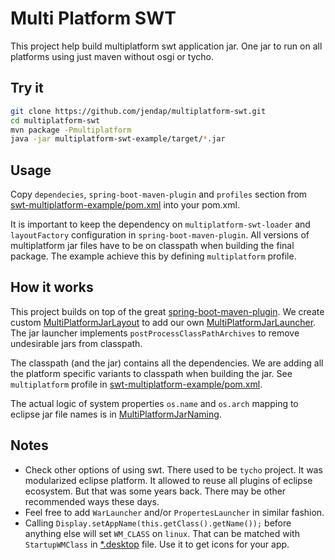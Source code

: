 Multi Platform SWT
==================

This project help build multiplatform swt application jar.
One jar to run on all platforms using just maven without osgi or tycho.


Try it
------

``` bash
git clone https://github.com/jendap/multiplatform-swt.git
cd multiplatform-swt
mvn package -Pmultiplatform
java -jar multiplatform-swt-example/target/*.jar
```

Usage
-----

Copy `dependecies`, `spring-boot-maven-plugin` and `profiles` section from
[swt-multiplatform-example/pom.xml](multiplatform-swt-example/pom.xml)
into your pom.xml.

It is important to keep the dependency on `multiplatform-swt-loader`
and `layoutFactory` configuration in `spring-boot-maven-plugin`.
All versions of multiplatform jar files have to be on classpath when
building the final package. The example achieve this by defining
`multiplatform` profile.


How it works
------------

This project builds on top of the great
[spring-boot-maven-plugin](http://docs.spring.io/spring-boot/docs/current/reference/html/build-tool-plugins-maven-plugin.html).
We create custom
[MultiPlatformJarLayout](multiplatform-swt-loader/src/main/java/com/github/jendap/multiplatformswt/MultiPlatformJarLayout.java)
to add our own
[MultiPlatformJarLauncher](multiplatform-swt-loader/src/main/java/com/github/jendap/multiplatformswt/MultiPlatformJarLauncher.java).
The jar launcher implements `postProcessClassPathArchives` to remove
undesirable jars from classpath.

The classpath (and the jar) contains all the dependencies.
We are adding all the platform specific variants to classpath
when building the jar. See `multiplatform` profile in
[swt-multiplatform-example/pom.xml](multiplatform-swt-example/pom.xml).

The actual logic of system properties `os.name` and `os.arch`
mapping to eclipse jar file names is in
[MultiPlatformJarNaming](multiplatform-swt-loader/src/main/java/com/github/jendap/multiplatformswt/MultiPlatformJarNaming.java).


Notes
-----

* Check other options of using swt. There used to be `tycho` project. It was modularized
  eclipse platform. It allowed to reuse all plugins of eclipse ecosystem. But that was
  some years back. There may be other recommended ways these days.
* Feel free to add `WarLauncher` and/or `PropertesLauncher` in similar fashion.
* Calling `Display.setAppName(this.getClass().getName());` before anything else will set
  `WM_CLASS` on `linux`. That can be matched with `StartupWMClass`
  in [*.desktop](https://specifications.freedesktop.org/desktop-entry-spec/latest/recognized-keys.html)
  file. Use it to get icons for your app.
